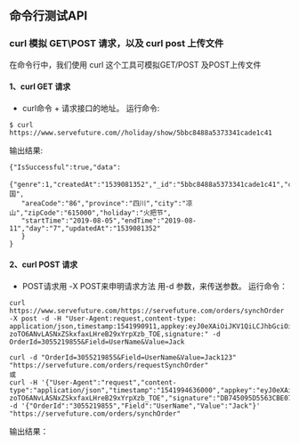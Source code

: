 ## 命令行测试API
### curl 模拟 GET\POST 请求，以及 curl post 上传文件
在命令行中，我们使用 curl 这个工具可模拟GET/POST 及POST上传文件
#### 1、curl GET 请求
- curl命令 + 请求接口的地址。 
运行命令:
```
$ curl https://www.servefuture.com//holiday/show/5bbc8488a5373341cade1c41
```
输出结果:
```
{"IsSuccessful":true,"data":
  {"genre":1,"createdAt":"1539081352","_id":"5bbc8488a5373341cade1c41","country":"中国",
   "areaCode":"86","province":"四川","city":"凉山","zipCode":"615000","holiday":"火把节",
   "startTime":"2019-08-05","endTime":"2019-08-11","day":"7","updatedAt":"1539081352"
   }
}
```

#### 2、curl POST 请求
- POST请求用 -X POST来申明请求方法 用-d 参数，来传送参数。
运行命令：
```
curl https://www.servefuture.com/https://servefuture.com/orders/synchOrder -X post -d -H "User-Agent:request,content-type: application/json,timestamp:1541990911,appkey:eyJ0eXAiOiJKV1QiLCJhbGciOiJIUzI1NiJ9.eyJkYXRhIjoiNiJ9.M0Zc-zoTO6ANvLASNxZSkxfaxLHreB29xYrpXzb_TOE,signature:" -d OrderId=3055219855&Field=UserName&Value=Jack

curl -d "OrderId=3055219855&Field=UserName&Value=Jack123" "https://servefuture.com/orders/requestSynchOrder"
或
curl -H '{"User-Agent":"request","content-type":"application/json","timestamp":"1541994636000","appkey":"eyJ0eXAiOiJKV1QiLCJhbGciOiJIUzI1NiJ9.eyJkYXRhIjoiNiJ9.M0Zc-zoTO6ANvLASNxZSkxfaxLHreB29xYrpXzb_TOE","signature":"DB745095D5563CBE07253DACF8779978"}' -d '{"OrderId":"3055219855","Field":"UserName","Value":"Jack"}' "https://servefuture.com/orders/synchOrder"
```
输出结果：
